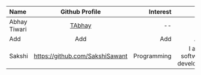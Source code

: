 | Name         |            Github Profile            |    Interest |                       Bio |
| :----------- | :----------------------------------: | ----------: | ------------------------: |
| Abhay Tiwari | [TAbhay](https://github.com/TAbhay/) |          -- |                        -- |
| Add          |                 Add                  |         Add |                       Add |
| Sakshi       |   https://github.com/SakshiSawant    | Programming | I am a software developer |
